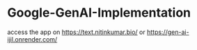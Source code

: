 # Google-GenAI-Implementation


access the app on https://text.nitinkumar.bio/ or https://gen-ai-ijil.onrender.com/
